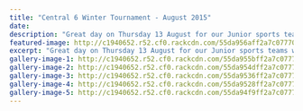 ```yaml
---
title: "Central 6 Winter Tournament - August 2015"
date: 
description: "Great day on Thursday 13 August for our Junior sports teams who went to Palmerston Nth for Central 6 Winter Tournament."
featured-image: http://c1940652.r52.cf0.rackcdn.com/55da956aff2a7c07770001ef/Netball-1.jpg
excerpt: "Great day on Thursday 13 August for our Junior sports teams who went to Palmerston Nth for Central 6 Tournament."
gallery-image-1: http://c1940652.r52.cf0.rackcdn.com/55da955bff2a7c07770001ed/Netball-2.jpg
gallery-image-2: http://c1940652.r52.cf0.rackcdn.com/55da954dff2a7c07770001eb/Netball-3.jpg
gallery-image-3: http://c1940652.r52.cf0.rackcdn.com/55da9536ff2a7c07770001e9/Netball-4.jpg
gallery-image-4: http://c1940652.r52.cf0.rackcdn.com/55da9528ff2a7c07770001e3/Netball-5.jpg
gallery-image-5: http://c1940652.r52.cf0.rackcdn.com/55da94f9ff2a7c07770001db/Netball-6.jpg
---
```

